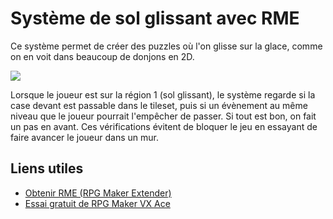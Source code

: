 # Système de sol glissant avec RME

Ce système permet de créer des puzzles où l'on glisse sur la glace, comme on en voit dans beaucoup de donjons en 2D.

![](https://i.imgur.com/46NKUOp.png)

Lorsque le joueur est sur la région 1 (sol glissant), le système regarde si la case devant est passable dans le tileset, puis si un évènement au même niveau que le joueur pourrait l'empêcher de passer. Si tout est bon, on fait un pas en avant. Ces vérifications évitent de bloquer le jeu en essayant de faire avancer le joueur dans un mur.

## Liens utiles

* [Obtenir RME (RPG Maker Extender)](https://wiki.rpgmakeralliance.com/scripts)
* [Essai gratuit de RPG Maker VX Ace](https://www.rpgmakerweb.com/download/free-trials/trial-rpg-maker-vx-ace)

